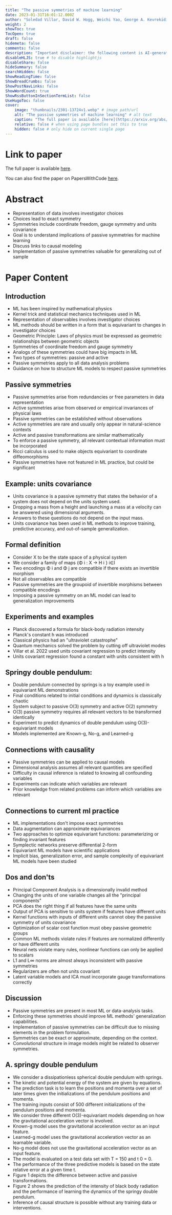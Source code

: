 ```yaml
---
title: "The passive symmetries of machine learning"
date: 2023-01-31T16:01:12.000Z
author: "Soledad Villar, David W. Hogg, Weichi Yao, George A. Kevrekidis, Bernhard Schölkopf"
weight: 2
showToc: true
TocOpen: true
draft: false
hidemeta: false
comments: false
description: "Important disclaimer: the following content is AI-generated, please make sure to fact check the presented information by reading the full paper."
disableHLJS: true # to disable highlightjs
disableShare: false
hideSummary: false
searchHidden: false
ShowReadingTime: false
ShowBreadCrumbs: false
ShowPostNavLinks: false
ShowWordCount: true
ShowRssButtonInSectionTermList: false
UseHugoToc: false
cover:
    image: "thumbnails/2301-13724v1.webp" # image path/url
    alt: "The passive symmetries of machine learning" # alt text
    caption: "The full paper is available [here](https://arxiv.org/abs/2301.13724)." # display caption under cover
    relative: false # when using page bundles set this to true
    hidden: false # only hide on current single page
---
```


# Link to paper
The full paper is available [here](https://arxiv.org/abs/2301.13724).

You can also find the paper on PapersWithCode [here](https://paperswithcode.com/paper/the-passive-symmetries-of-machine-learning).

# Abstract
- Representation of data involves investigator choices
- Choices lead to exact symmetry
- Symmetries include coordinate freedom, gauge symmetry and units covariance
- Goal is to understand implications of passive symmetries for machine learning
- Discuss links to causal modeling
- Implementation of passive symmetries valuable for generalizing out of sample

# Paper Content

## Introduction
- ML has been inspired by mathematical physics
- Kernel trick and statistical mechanics techniques used in ML
- Representation of observables involves investigator choices
- ML methods should be written in a form that is equivariant to changes in investigator choices
- Geometric Principle: Laws of physics must be expressed as geometric relationships between geometric objects
- Symmetries of coordinate freedom and gauge symmetry
- Analogs of these symmetries could have big impacts in ML
- Two types of symmetries: passive and active
- Passive symmetries apply to all data analysis problems
- Guidance on how to structure ML models to respect passive symmetries

## Passive symmetries
- Passive symmetries arise from redundancies or free parameters in data representation
- Active symmetries arise from observed or empirical invariances of physical laws
- Passive symmetries can be established without observations
- Active symmetries are rare and usually only appear in natural-science contexts
- Active and passive transformations are similar mathematically
- To enforce a passive symmetry, all relevant contextual information must be incorporated
- Ricci calculus is used to make objects equivariant to coordinate diffeomorphisms
- Passive symmetries have not featured in ML practice, but could be significant

## Example: units covariance
- Units covariance is a passive symmetry that states the behavior of a system does not depend on the units system used.
- Dropping a mass from a height and launching a mass at a velocity can be answered using dimensional arguments.
- Answers to these questions do not depend on the input mass.
- Units covariance has been used in ML methods to improve training, predictive accuracy, and out-of-sample generalization.

## Formal definition
- Consider X to be the state space of a physical system
- We consider a family of maps {Φ i : X → H i } i∈I
- Two encodings Φ i and Φ j are compatible if there exists an invertible morphism
- Not all observables are compatible
- Passive symmetries are the groupoid of invertible morphisms between compatible encodings
- Imposing a passive symmetry on an ML model can lead to generalization improvements

## Experiments and examples
- Planck discovered a formula for black-body radiation intensity
- Planck's constant h was introduced
- Classical physics had an "ultraviolet catastrophe"
- Quantum mechanics solved the problem by cutting off ultraviolet modes
- Villar et al. 2022 used units covariant regression to predict intensity
- Units covariant regression found a constant with units consistent with h

## Springy double pendulum:
- Double pendulum connected by springs is a toy example used in equivariant ML demonstrations
- Final conditions related to initial conditions and dynamics is classically chaotic
- System subject to passive O(3) symmetry and active O(2) symmetry
- O(3) passive symmetry requires all relevant vectors to be transformed identically
- Experiment to predict dynamics of double pendulum using O(3)-equivariant models
- Models implemented are Known-g, No-g, and Learned-g

## Connections with causality
- Passive symmetries can be applied to causal models
- Dimensional analysis assumes all relevant quantities are specified
- Difficulty in causal inference is related to knowing all confounding variables
- Experiments can indicate which variables are relevant
- Prior knowledge from related problems can inform which variables are relevant

## Connections to current ml practice
- ML implementations don't impose exact symmetries
- Data augmentation can approximate equivariances
- Two approaches to optimize equivariant functions: parameterizing or finding invariant features
- Symplectic networks preserve differential 2-form
- Equivariant ML models have scientific applications
- Implicit bias, generalization error, and sample complexity of equivariant ML models have been studied

## Dos and don'ts
- Principal Component Analysis is a dimensionally invalid method
- Changing the units of one variable changes all the "principal components"
- PCA does the right thing if all features have the same units
- Output of PCA is sensitive to units system if features have different units
- Kernel functions with inputs of different units cannot obey the passive symmetry of units covariance
- Optimization of scalar cost function must obey passive geometric groups
- Common ML methods violate rules if features are normalized differently or have different units
- Neural nets violate many rules, nonlinear functions can only be applied to scalars
- L1 and L∞ norms are almost always inconsistent with passive symmetries
- Regularizers are often not units covariant
- Latent variable models and ICA must incorporate gauge transformations correctly

## Discussion
- Passive symmetries are present in most ML or data-analysis tasks.
- Enforcing these symmetries should improve ML methods' generalization capabilities.
- Implementation of passive symmetries can be difficult due to missing elements in the problem formulation.
- Symmetries can be exact or approximate, depending on the context.
- Convolutional structure in image models might be related to observer symmetries.

## A. springy double pendulum
- We consider a dissipationless spherical double pendulum with springs.
- The kinetic and potential energy of the system are given by equations.
- The prediction task is to learn the positions and momenta over a set of later times given the initializations of the pendulum positions and momenta.
- The training inputs consist of 500 different initializations of the pendulum positions and momenta.
- We consider three different O(3)-equivariant models depending on how the gravitational acceleration vector is involved.
- Known-g model uses the gravitational acceleration vector as an input feature.
- Learned-g model uses the gravitational acceleration vector as an learnable variable.
- No-g model does not use the gravitational acceleration vector as an input feature.
- The model is evaluated on a test data set with T = 150 and t 0 = 0.
- The performance of the three predictive models is based on the state relative error at a given time t.
- Figure 1 depicts the difference between active and passive transformations.
- Figure 2 shows the prediction of the intensity of black body radiation and the performance of learning the dynamics of the springy double pendulum.
- Inference of causal structure is possible without any training data or interventions.
